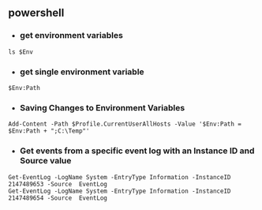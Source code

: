 ## powershell

- ### get environment variables
```
ls $Env
```
- ### get single environment variable
```
$Env:Path
```
- ### Saving Changes to Environment Variables
```
Add-Content -Path $Profile.CurrentUserAllHosts -Value '$Env:Path = $Env:Path + ";C:\Temp"'
```
- ### Get events from a specific event log with an Instance ID and Source value
```
Get-EventLog -LogName System -EntryType Information -InstanceID 2147489653 -Source  EventLog
Get-EventLog -LogName System -EntryType Information -InstanceID 2147489654 -Source  EventLog
```
